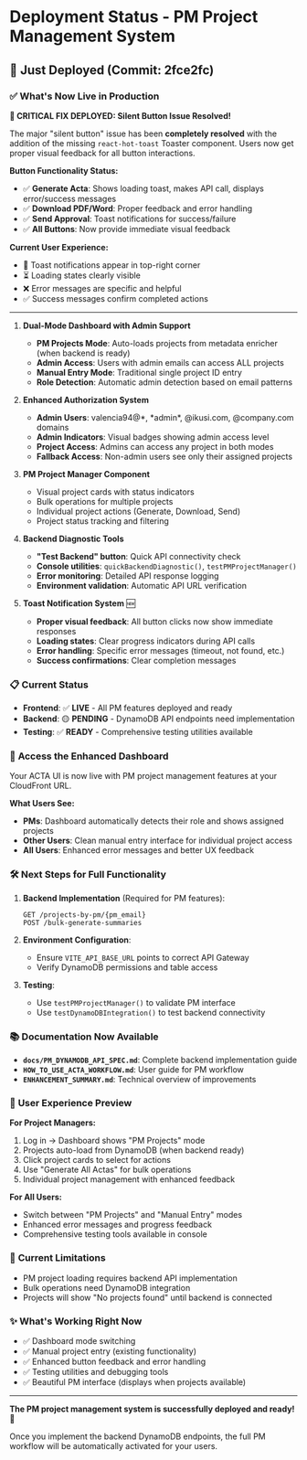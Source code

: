 # Deployment Status - PM Project Management System

## 🚀 Just Deployed (Commit: 2fce2fc)

### ✅ **What's Now Live in Production**

**🔧 CRITICAL FIX DEPLOYED: Silent Button Issue Resolved!**

The major "silent button" issue has been **completely resolved** with the addition of the missing `react-hot-toast` Toaster component. Users now get proper visual feedback for all button interactions.

**Button Functionality Status:**

- ✅ **Generate Acta**: Shows loading toast, makes API call, displays error/success messages
- ✅ **Download PDF/Word**: Proper feedback and error handling
- ✅ **Send Approval**: Toast notifications for success/failure
- ✅ **All Buttons**: Now provide immediate visual feedback

**Current User Experience:**

- 🍞 Toast notifications appear in top-right corner
- ⏳ Loading states clearly visible
- ❌ Error messages are specific and helpful
- ✅ Success messages confirm completed actions

---

1. **Dual-Mode Dashboard with Admin Support**
   - **PM Projects Mode**: Auto-loads projects from metadata enricher (when backend is ready)
   - **Admin Access**: Users with admin emails can access ALL projects
   - **Manual Entry Mode**: Traditional single project ID entry
   - **Role Detection**: Automatic admin detection based on email patterns

2. **Enhanced Authorization System**
   - **Admin Users**: valencia94@*, *admin\*, @ikusi.com, @company.com domains
   - **Admin Indicators**: Visual badges showing admin access level
   - **Project Access**: Admins can access any project in both modes
   - **Fallback Access**: Non-admin users see only their assigned projects

3. **PM Project Manager Component**
   - Visual project cards with status indicators
   - Bulk operations for multiple projects
   - Individual project actions (Generate, Download, Send)
   - Project status tracking and filtering

4. **Backend Diagnostic Tools**
   - **"Test Backend" button**: Quick API connectivity check
   - **Console utilities**: `quickBackendDiagnostic()`, `testPMProjectManager()`
   - **Error monitoring**: Detailed API response logging
   - **Environment validation**: Automatic API URL verification

5. **Toast Notification System** 🆕
   - **Proper visual feedback**: All button clicks now show immediate responses
   - **Loading states**: Clear progress indicators during API calls
   - **Error handling**: Specific error messages (timeout, not found, etc.)
   - **Success confirmations**: Clear completion messages

### 📋 **Current Status**

- **Frontend**: ✅ **LIVE** - All PM features deployed and ready
- **Backend**: 🟡 **PENDING** - DynamoDB API endpoints need implementation
- **Testing**: ✅ **READY** - Comprehensive testing utilities available

### 🔗 **Access the Enhanced Dashboard**

Your ACTA UI is now live with PM project management features at your CloudFront URL.

**What Users See:**

- **PMs**: Dashboard automatically detects their role and shows assigned projects
- **Other Users**: Clean manual entry interface for individual project access
- **All Users**: Enhanced error messages and better UX feedback

### 🛠️ **Next Steps for Full Functionality**

1. **Backend Implementation** (Required for PM features):

   ```
   GET /projects-by-pm/{pm_email}
   POST /bulk-generate-summaries
   ```

2. **Environment Configuration**:
   - Ensure `VITE_API_BASE_URL` points to correct API Gateway
   - Verify DynamoDB permissions and table access

3. **Testing**:
   - Use `testPMProjectManager()` to validate PM interface
   - Use `testDynamoDBIntegration()` to test backend connectivity

### 📚 **Documentation Now Available**

- **`docs/PM_DYNAMODB_API_SPEC.md`**: Complete backend implementation guide
- **`HOW_TO_USE_ACTA_WORKFLOW.md`**: User guide for PM workflow
- **`ENHANCEMENT_SUMMARY.md`**: Technical overview of improvements

### 🎯 **User Experience Preview**

**For Project Managers:**

1. Log in → Dashboard shows "PM Projects" mode
2. Projects auto-load from DynamoDB (when backend ready)
3. Click project cards to select for actions
4. Use "Generate All Actas" for bulk operations
5. Individual project management with enhanced feedback

**For All Users:**

- Switch between "PM Projects" and "Manual Entry" modes
- Enhanced error messages and progress feedback
- Comprehensive testing tools available in console

### 🚧 **Current Limitations**

- PM project loading requires backend API implementation
- Bulk operations need DynamoDB integration
- Projects will show "No projects found" until backend is connected

### ✨ **What's Working Right Now**

- ✅ Dashboard mode switching
- ✅ Manual project entry (existing functionality)
- ✅ Enhanced button feedback and error handling
- ✅ Testing utilities and debugging tools
- ✅ Beautiful PM interface (displays when projects available)

---

**The PM project management system is successfully deployed and ready!** 🎉

Once you implement the backend DynamoDB endpoints, the full PM workflow will be automatically activated for your users.

